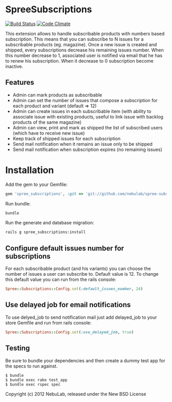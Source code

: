 SpreeSubscriptions
==================

[![Build Status](https://secure.travis-ci.org/nebulab/spree-subscriptions.png?branch=2-0-stable)](http://travis-ci.org/nebulab/spree-subscriptions)
[![Code Climate](https://codeclimate.com/github/nebulab/spree-subscriptions.png)](https://codeclimate.com/github/nebulab/spree-subscriptions)

This extension allows to handle subscribable products with numbers based subscription. This means that you can subscribe to N issues for a subscribable products (eg. magazine). Once a new issue is created and shipped, every subscriptions decrease his remaining issues number. When this number decrease to 1, associated user is notified via email that he has to renew his subscription. When it decrease to 0 subscription become inactive.

Features
--------

- Admin can mark products as subscribable
- Admin can set the number of issues that compose a subscription for each product and variant (default => 12)
- Admin can create issues in each subscribable item (with ability to associate issue with existing products, useful to link issue with backlog products of the same magazine)
- Admin can view, print and mark as shipped the list of subscribed users (which have to receive new issue)
- Keep track of shipped issues for each subscription
- Send mail notification when it remains an issue only to be shipped
- Send mail notification when subscription expires (no remaining issues)

Installation
============

Add the gem to your Gemfile:

```ruby
gem 'spree_subscriptions', :git => 'git://github.com/nebulab/spree-subscriptions.git', :branch => '2-0-stable'
```

Run bundle:

```bash
bundle
```

Run the generate and database migration:

```bash
rails g spree_subscriptions:install
```

Configure default issues number for subscriptions
-------------------------------------------------

For each subscribable product (and his variants) you can choose the number of issues a user can subscribe to. Default value is 12.
To change this default value you can run from the rails console:

```ruby
Spree::Subscriptions::Config.set(:default_issues_number, 24)
```

Use delayed job for email notifications
---------------------------------------

To use delyed_job to send notification mail just add delayed_job to your
store Gemfile and run from rails console:

```ruby
Spree::Subscriptions::Config.set(:use_delayed_job, true)
```

Testing
-------

Be sure to bundle your dependencies and then create a dummy test app for the specs to run against.

    $ bundle
    $ bundle exec rake test_app
    $ bundle exec rspec spec

Copyright (c) 2012 NebuLab, released under the New BSD License
